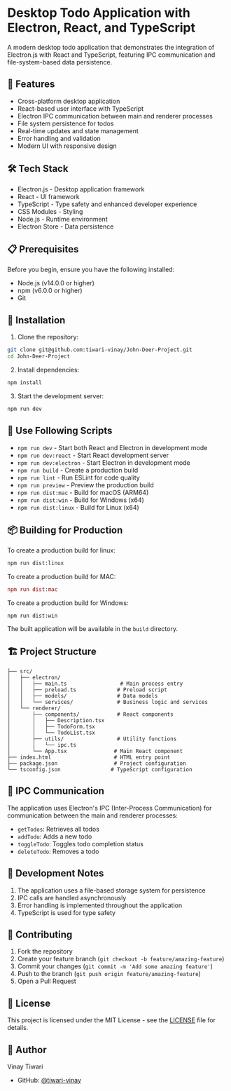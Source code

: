# Desktop Todo Application with Electron, React, and TypeScript

A modern desktop todo application that demonstrates the integration of Electron.js with React and TypeScript, featuring IPC communication and file-system-based data persistence.

## 🚀 Features

- Cross-platform desktop application
- React-based user interface with TypeScript
- Electron IPC communication between main and renderer processes
- File system persistence for todos
- Real-time updates and state management
- Error handling and validation
- Modern UI with responsive design

## 🛠️ Tech Stack

- Electron.js - Desktop application framework
- React - UI framework
- TypeScript - Type safety and enhanced developer experience
- CSS Modules - Styling
- Node.js - Runtime environment
- Electron Store - Data persistence

## 📋 Prerequisites

Before you begin, ensure you have the following installed:

- Node.js (v14.0.0 or higher)
- npm (v6.0.0 or higher)
- Git

## 🔧 Installation

1. Clone the repository:

```bash
git clone git@github.com:tiwari-vinay/John-Deer-Project.git
cd John-Deer-Project
```

2. Install dependencies:

```bash
npm install
```

3. Start the development server:

```bash
npm run dev
```

## 📜 Use Following Scripts

- `npm run dev` - Start both React and Electron in development mode
- `npm run dev:react` - Start React development server
- `npm run dev:electron` - Start Electron in development mode
- `npm run build` - Create a production build
- `npm run lint` - Run ESLint for code quality
- `npm run preview` - Preview the production build
- `npm run dist:mac` - Build for macOS (ARM64)
- `npm run dist:win` - Build for Windows (x64)
- `npm run dist:linux` - Build for Linux (x64)

## 📦 Building for Production

To create a production build for linux:

```bash
npm run dist:linux
```

To create a production build for MAC:

```mac
npm run dist:mac
```

To create a production build for Windows:

```win
npm run dist:win
```

The built application will be available in the `build` directory.

## 🏗️ Project Structure

```
├── src/
│   ├── electron/
│   │   ├── main.ts                 # Main process entry
│   │   ├── preload.ts             # Preload script
│   │   ├── models/                # Data models
│   │   └── services/              # Business logic and services
│   └── renderer/
│       ├── components/            # React components
│       │   ├── Description.tsx
│       │   ├── TodoForm.tsx
│       │   └── TodoList.tsx
│       ├── utils/                 # Utility functions
│       │   └── ipc.ts
│       └── App.tsx               # Main React component
├── index.html                    # HTML entry point
├── package.json                  # Project configuration
└── tsconfig.json                # TypeScript configuration
```

## 🔄 IPC Communication

The application uses Electron's IPC (Inter-Process Communication) for communication between the main and renderer processes:

- `getTodos`: Retrieves all todos
- `addTodo`: Adds a new todo
- `toggleTodo`: Toggles todo completion status
- `deleteTodo`: Removes a todo

## 📝 Development Notes

1. The application uses a file-based storage system for persistence
2. IPC calls are handled asynchronously
3. Error handling is implemented throughout the application
4. TypeScript is used for type safety

## 🤝 Contributing

1. Fork the repository
2. Create your feature branch (`git checkout -b feature/amazing-feature`)
3. Commit your changes (`git commit -m 'Add some amazing feature'`)
4. Push to the branch (`git push origin feature/amazing-feature`)
5. Open a Pull Request

## 📄 License

This project is licensed under the MIT License - see the [LICENSE](LICENSE) file for details.

## 👤 Author

Vinay Tiwari

- GitHub: [@tiwari-vinay](https://github.com/tiwari-vinay)
